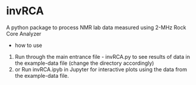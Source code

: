 # invRCA
A python package to process NMR lab data measured using 2-MHz Rock Core Analyzer

- how to use
1. Run through the main entrance file - invRCA.py to see results of data in the example-data file (change the directory accordingly)
2. or Run invRCA.ipyb in Jupyter for interactive plots using the data from the example-data file.
